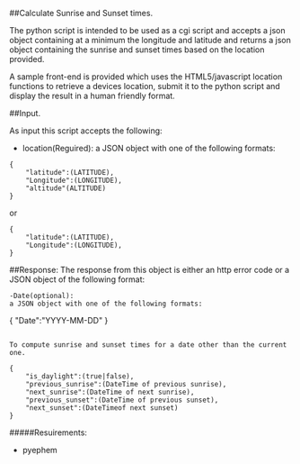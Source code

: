 ##Calculate Sunrise and Sunset times.

The python script is intended to be used as a cgi script and accepts a json object containing at a minimum the longitude and latitude
and returns a json object containing the sunrise and sunset times based on the location provided.

A sample front-end is provided which uses the HTML5/javascript location functions to retrieve a devices location,
submit it to the python script and display the result in a human friendly format.

##Input.

As input this script accepts the following:

- location(Reguired):
a JSON object with one of the following formats:
```
{
	"latitude":(LATITUDE),
	"Longitude":(LONGITUDE),
	"altitude"(ALTITUDE)
}
```
or
```
{
	"latitude":(LATITUDE),
	"Longitude":(LONGITUDE),
}
```

##Response:
The response from this object is either an http error code or a JSON object of the following format:

```
-Date(optional):
a JSON object with one of the following formats:
```
{
	"Date":"YYYY-MM-DD"
}
```

To compute sunrise and sunset times for a date other than the current one.

{
	"is_daylight":(true|false),
	"previous_sunrise":(DateTime of previous sunrise),
	"next_sunrise":(DateTime of next sunrise),
	"previous_sunset":(DateTime of previous sunset),
	"next_sunset":(DateTimeof next sunset)
}
```


#####Resuirements:
- pyephem
